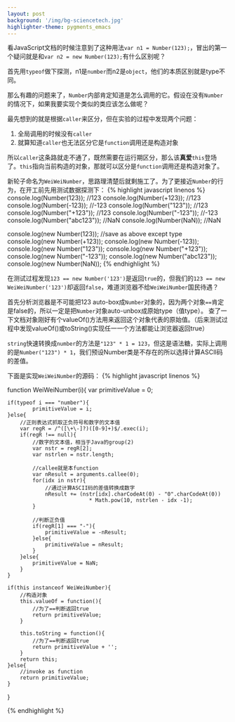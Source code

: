 ```yaml
---
layout: post
background: '/img/bg-sciencetech.jpg'
highlighter-theme: pygments_emacs
---
```


看JavaScript文档的时候注意到了这种用法`var n1 = Number(123);`，冒出的第一个疑问就是和`var n2 = new Number(123);`有什么区别呢？

首先用`typeof`做下探测，n1是`number`而n2是`object`，他们的本质区别就是type不同。

那么有趣的问题来了，`Number`内部肯定知道是怎么调用的它。假设在没有`Number`的情况下，如果我要实现个类似的类应该怎么做呢？

最先想到的就是根据`caller`来区分，但在实验的过程中发现两个问题：
1. 全局调用的时候没有`caller`
1. 就算知道`caller`也无法区分它是`function`调用还是构造对象

所以`caller`这条路就走不通了，既然需要在运行期区分，那么该**真爱**`this`登场了。`this`指向当前构造的对象，那就可以区分是`function`调用还是构造对象了。

新轮子命名为`WeiWeiNumber`，思路理清楚后就剩施工了。为了更接近`Number`的行为，在开工前先用测试数据探测下：
{% highlight javascript linenos %}
console.log(Number(123));      //123
console.log(Number(+123));     //123
console.log(Number(-123));     //-123
console.log(Number("123"));    //123
console.log(Number("+123"));   //123
console.log(Number("-123"));   //-123
console.log(Number("abc123")); //NaN
console.log(Number(NaN));      //NaN

console.log(new Number(123)); //save as above except type
console.log(new Number(+123));
console.log(new Number(-123));
console.log(new Number("123"));
console.log(new Number("+123"));
console.log(new Number("-123"));
console.log(new Number("abc123"));
console.log(new Number(NaN));
{% endhighlight %}

在测试过程发现`123 == new Number('123')`是返回`true`的，但我们的`123 == new WeiWeiNumber('123')`却返回`false`，难道浏览器不给`WeiWeiNumber`国民待遇？

首先分析浏览器是不可能把123 auto-box成`Number`对象的，因为两个对象`==`肯定是false的，所以一定是把`Number`对象auto-unbox成原始type（值type）。 查了一下文档对象刚好有个valueOf()方法用来返回这个对象代表的原始值。（后来测试过程中发现valueOf()或toString()实现任一一个方法都能让浏览器返回true）

`string`快速转换成`number`的方法是`"123" * 1 = 123`，但这是语法糖，实际上调用的是`Number("123") * 1`，我们预设Number类是不存在的所以选择计算ASCII码的差值。

下面是实现`WeiWeiNumber`的源码：
{% highlight javascript linenos %}

function WeiWeiNumber(i){
    var primitiveValue = 0;
    
    if(typeof i === "number"){
            primitiveValue = i;
    }else{
        //正则表达式抓取正负符号和数字的文本值
        var regR = /^([\+\-]?)([0-9]+)$/.exec(i);
        if(regR !== null){
            //数字的文本值，相当于Java的group(2)
            var nstr = regR[2];
            var nstrlen = nstr.length;
            
            //callee就是本function
            var nResult = arguments.callee(0);
            for(idx in nstr){
                //通过计算ASCII码的差值转换成数字
                nResult += (nstr[idx].charCodeAt(0) - "0".charCodeAt(0)) 
                              * Math.pow(10, nstrlen - idx -1);
            }
            
            //判断正负值
            if(regR[1] === "-"){
                primitiveValue = -nResult;
            }else{
                primitiveValue = nResult;
            }
        }else{
            primitiveValue = NaN;
        }
    }
    
    if(this instanceof WeiWeiNumber){
        //构造对象
        this.valueOf = function(){
            //为了==判断返回true
            return primitiveValue;
        }
        
        this.toString = function(){
            //为了==判断返回true
            return primitiveValue + '';
        }
        return this;
    }else{
        //invoke as function
        return primitiveValue;
    }
}

{% endhighlight %}